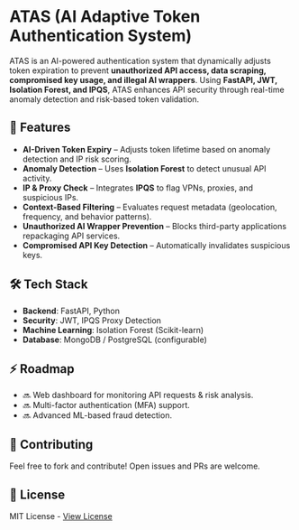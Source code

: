 # ATAS (AI Adaptive Token Authentication System)

ATAS is an AI-powered authentication system that dynamically adjusts token expiration to prevent **unauthorized API access, data scraping, compromised key usage, and illegal AI wrappers**. Using **FastAPI, JWT, Isolation Forest, and IPQS**, ATAS enhances API security through real-time anomaly detection and risk-based token validation.

## 🚀 Features
- **AI-Driven Token Expiry** – Adjusts token lifetime based on anomaly detection and IP risk scoring.
- **Anomaly Detection** – Uses **Isolation Forest** to detect unusual API activity.
- **IP & Proxy Check** – Integrates **IPQS** to flag VPNs, proxies, and suspicious IPs.
- **Context-Based Filtering** – Evaluates request metadata (geolocation, frequency, and behavior patterns).
- **Unauthorized AI Wrapper Prevention** – Blocks third-party applications repackaging API services.
- **Compromised API Key Detection** – Automatically invalidates suspicious keys.

## 🛠️ Tech Stack
- **Backend**: FastAPI, Python
- **Security**: JWT, IPQS Proxy Detection
- **Machine Learning**: Isolation Forest (Scikit-learn)
- **Database**: MongoDB / PostgreSQL (configurable)

## ⚡ Roadmap
- 🔜 Web dashboard for monitoring API requests & risk analysis.
- 🔜 Multi-factor authentication (MFA) support.
- 🔜 Advanced ML-based fraud detection.

## 🤝 Contributing
Feel free to fork and contribute! Open issues and PRs are welcome.

## 📜 License
MIT License - [View License](LICENSE)
